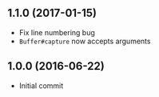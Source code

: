 ## 1.1.0 (2017-01-15)

* Fix line numbering bug
* `Buffer#capture` now accepts arguments

## 1.0.0 (2016-06-22)

* Initial commit

